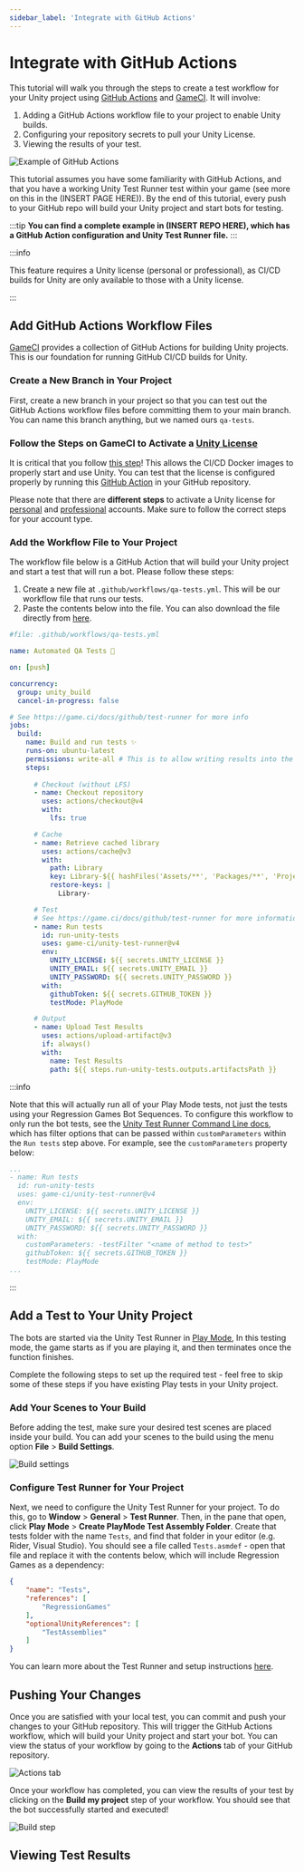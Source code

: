 ```yaml
---
sidebar_label: 'Integrate with GitHub Actions'
---
```


# Integrate with GitHub Actions

This tutorial will walk you through the steps to create a test workflow for your Unity project using 
[GitHub Actions](https://docs.github.com/en/actions) and [GameCI](https://game.ci). It will involve:

1. Adding a GitHub Actions workflow file to your project to enable Unity builds.
2. Configuring your repository secrets to pull your Unity License.
3. Viewing the results of your test.

![Example of GitHub Actions](img/github-actions/example.png)

This tutorial assumes you have some familiarity with GitHub Actions, and that you have a working 
Unity Test Runner test within your game (see more on this in the (INSERT PAGE HERE)).
By the end of this tutorial, every push to your GitHub repo will build your Unity project and start bots for testing.

:::tip
**You can find a complete example in (INSERT REPO HERE), which has a GitHub Action configuration and Unity Test Runner file.**
:::

:::info

This feature requires a Unity license (personal or professional), as CI/CD builds for Unity are only available to those with
a Unity license.

:::

## Add GitHub Actions Workflow Files

[GameCI](https://game.ci/) provides a collection of GitHub Actions for building Unity projects. This is our foundation 
for running GitHub CI/CD builds for Unity.

### Create a New Branch in Your Project

First, create a new branch in your project so that you can test out the GitHub Actions workflow files before committing them to your
main branch. You can name this branch anything, but we named ours `qa-tests`.

### Follow the Steps on GameCI to Activate a [Unity License](https://game.ci/docs/github/activation)

It is critical that you follow [this step](https://game.ci/docs/github/activation)! This allows the CI/CD Docker images to properly start and use Unity.
You can test that the license is configured properly by running this [GitHub Action](https://github.com/marketplace/actions/unity-activate)
in your GitHub repository.

Please note that there are **different steps** to activate a Unity license for [personal](https://game.ci/docs/github/activation/#personal-license) 
and [professional](https://game.ci/docs/github/activation/#professional-license) accounts. Make sure to follow the correct steps for your account type.

### Add the Workflow File to Your Project

The workflow file below is a GitHub Action that will build your Unity project and start a test that will run a bot. Please follow these steps:

1. Create a new file at `.github/workflows/qa-tests.yml`. This will be our workflow file that runs our tests.
2. Paste the contents below into the file. You can also download the file directly from [here](https://raw.githubusercontent.com/Regression-Games/RGUnitySample/main/.github/workflows/main.yml).

```yaml
#file: .github/workflows/qa-tests.yml

name: Automated QA Tests 🤖

on: [push]

concurrency:
  group: unity_build
  cancel-in-progress: false

# See https://game.ci/docs/github/test-runner for more info
jobs:
  build:
    name: Build and run tests ✨
    runs-on: ubuntu-latest
    permissions: write-all # This is to allow writing results into the artifacts section of GitHub Actions
    steps:
          
      # Checkout (without LFS)
      - name: Checkout repository
        uses: actions/checkout@v4
        with:
          lfs: true

      # Cache
      - name: Retrieve cached library
        uses: actions/cache@v3
        with:
          path: Library
          key: Library-${{ hashFiles('Assets/**', 'Packages/**', 'ProjectSettings/**') }}
          restore-keys: |
            Library-

      # Test
      # See https://game.ci/docs/github/test-runner for more information
      - name: Run tests
        id: run-unity-tests
        uses: game-ci/unity-test-runner@v4
        env:
          UNITY_LICENSE: ${{ secrets.UNITY_LICENSE }}
          UNITY_EMAIL: ${{ secrets.UNITY_EMAIL }}
          UNITY_PASSWORD: ${{ secrets.UNITY_PASSWORD }}
        with:
          githubToken: ${{ secrets.GITHUB_TOKEN }}
          testMode: PlayMode

      # Output
      - name: Upload Test Results
        uses: actions/upload-artifact@v3
        if: always()
        with:
          name: Test Results
          path: ${{ steps.run-unity-tests.outputs.artifactsPath }}
```

:::info

Note that this will actually run all of your Play Mode tests, not just the tests using your Regression Games Bot Sequences. To configure this workflow to only
run the bot tests, see the [Unity Test Runner Command Line docs](https://docs.unity3d.com/Packages/com.unity.test-framework@2.0/manual/reference-command-line.html),
which has filter options that can be passed within `customParameters` within the `Run tests` step above. For example,
see the `customParameters` property below:

```yaml
...
- name: Run tests
  id: run-unity-tests
  uses: game-ci/unity-test-runner@v4
  env:
    UNITY_LICENSE: ${{ secrets.UNITY_LICENSE }}
    UNITY_EMAIL: ${{ secrets.UNITY_EMAIL }}
    UNITY_PASSWORD: ${{ secrets.UNITY_PASSWORD }}
  with:
    customParameters: -testFilter "<name of method to test>"
    githubToken: ${{ secrets.GITHUB_TOKEN }}
    testMode: PlayMode
...
```

:::

## Add a Test to Your Unity Project

The bots are started via the Unity Test Runner in [Play Mode](https://docs.unity3d.com/2019.1/Documentation/Manual/PlaymodeTestFramework.html),
In this testing mode, the game starts as if you are playing it, and then terminates once the function finishes.

Complete the following steps to set up the required test - feel free to skip some of these steps if you have existing Play tests
in your Unity project.

### Add Your Scenes to Your Build

Before adding the test, make sure your desired test scenes are placed inside your build. You can add your scenes to the build
using the menu option **File** > **Build Settings**.

![Build settings](img/github-actions/build.png)

### Configure Test Runner for Your Project

Next, we need to configure the Unity Test Runner for your project. To do this, go to **Window** > **General** > **Test Runner**.
Then, in the pane that open, click **Play Mode** > **Create PlayMode Test Assembly Folder**. Create that tests folder with
the name `Tests`, and find that folder in your editor (e.g. Rider, Visual Studio). You should see a file called `Tests.asmdef` - 
open that file and replace it with the contents below, which will include Regression Games as a dependency:

```json
{
    "name": "Tests",
    "references": [
        "RegressionGames"
    ],
    "optionalUnityReferences": [
        "TestAssemblies"
    ]
}
```
You can learn more about the Test Runner and setup instructions [here](https://docs.unity.cn/560/Documentation/Manual/testing-editortestsrunner.html).

## Pushing Your Changes

Once you are satisfied with your local test, you can commit and push your changes to your GitHub repository. This will trigger the
GitHub Actions workflow, which will build your Unity project and start your bot. You can view the status of your workflow by going
to the **Actions** tab of your GitHub repository.

![Actions tab](img/github-actions/actions-tab.png)

Once your workflow has completed, you can view the results of your test by clicking on the **Build my project** step of your workflow.
You should see that the bot successfully started and executed!

![Build step](img/github-actions/build-step.png)

## Viewing Test Results

